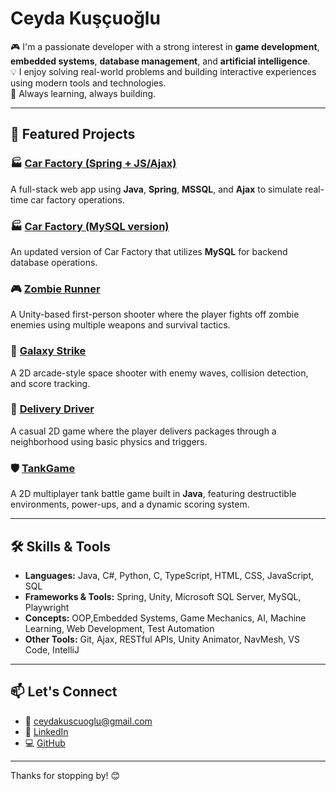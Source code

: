 # Ceyda Kuşçuoğlu

🎮 I'm a passionate developer with a strong interest in **game development**, **embedded systems**, **database management**, and **artificial intelligence**.  
💡 I enjoy solving real-world problems and building interactive experiences using modern tools and technologies.  
🚀 Always learning, always building.

---

## 🚀 Featured Projects

### 🏭 [Car Factory (Spring + JS/Ajax)](https://github.com/ceydakuscuoglu/carfactory)  
A full-stack web app using **Java**, **Spring**, **MSSQL**, and **Ajax** to simulate real-time car factory operations.

### 🏭 [Car Factory (MySQL version)](https://github.com/ceydakuscuoglu/newcarfactory)  
An updated version of Car Factory that utilizes **MySQL** for backend database operations.

### 🎮 [Zombie Runner](https://github.com/ceydakuscuoglu/ZombieRunner)  
A Unity-based first-person shooter where the player fights off zombie enemies using multiple weapons and survival tactics.

### 🌌 [Galaxy Strike](https://github.com/ceydakuscuoglu/GalaxyStrike)  
A 2D arcade-style space shooter with enemy waves, collision detection, and score tracking.

### 🚗 [Delivery Driver](https://github.com/ceydakuscuoglu/DeliveryDriver)  
A casual 2D game where the player delivers packages through a neighborhood using basic physics and triggers.

### 🛡️ [TankGame](https://github.com/ceydakuscuoglu/TankGame) 
A 2D multiplayer tank battle game built in **Java**, featuring destructible environments, power-ups, and a dynamic scoring system.

---

## 🛠️ Skills & Tools

- **Languages:** Java, C#, Python, C, TypeScript, HTML, CSS, JavaScript, SQL  
- **Frameworks & Tools:** Spring, Unity, Microsoft SQL Server, MySQL, Playwright  
- **Concepts:** OOP,Embedded Systems, Game Mechanics, AI, Machine Learning, Web Development, Test Automation  
- **Other Tools:** Git, Ajax, RESTful APIs, Unity Animator, NavMesh, VS Code, IntelliJ

---

## 📫 Let's Connect

- 📧 ceydakuscuoglu@gmail.com  
- 💼 [LinkedIn](https://www.linkedin.com/in/ceyda-kuscuoglu/)  
- 💻 [GitHub](https://github.com/ceydakuscuoglu)

---

Thanks for stopping by! 😊

